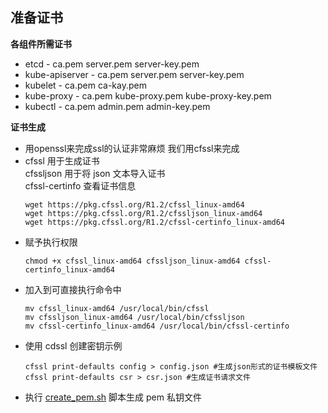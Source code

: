 ## 准备证书

__各组件所需证书__
* etcd    -   ca.pem server.pem server-key.pem
* kube-apiserver  -   ca.pem server.pem server-key.pem
* kubelet -   ca.pem ca-kay.pem
* kube-proxy  -   ca.pem kube-proxy.pem kube-proxy-key.pem
* kubectl -   ca.pem admin.pem admin-key.pem

__证书生成__
* 用openssl来完成ssl的认证非常麻烦 我们用cfssl来完成
* cfssl 用于生成证书<br>
cfssljson 用于将 json 文本导入证书<br>
cfssl-certinfo 查看证书信息
    ```
    wget https://pkg.cfssl.org/R1.2/cfssl_linux-amd64
    wget https://pkg.cfssl.org/R1.2/cfssljson_linux-amd64
    wget https://pkg.cfssl.org/R1.2/cfssl-certinfo_linux-amd64
    ```
* 赋予执行权限
    ```
    chmod +x cfssl_linux-amd64 cfssljson_linux-amd64 cfssl-certinfo_linux-amd64
    ```
* 加入到可直接执行命令中
    ```
    mv cfssl_linux-amd64 /usr/local/bin/cfssl
    mv cfssljson_linux-amd64 /usr/local/bin/cfssljson
    mv cfssl-certinfo_linux-amd64 /usr/local/bin/cfssl-certinfo
    ```
* 使用 cdssl 创建密钥示例
    ```
    cfssl print-defaults config > config.json #生成json形式的证书模板文件
    cfssl print-defaults csr > csr.json #生成证书请求文件
    ```
* 执行 [create_pem.sh](https://github.com/lcePolarBear/Kubernetes_Basic_Config_Note/blob/master/config-files/create_pem.sh) 脚本生成 pem 私钥文件